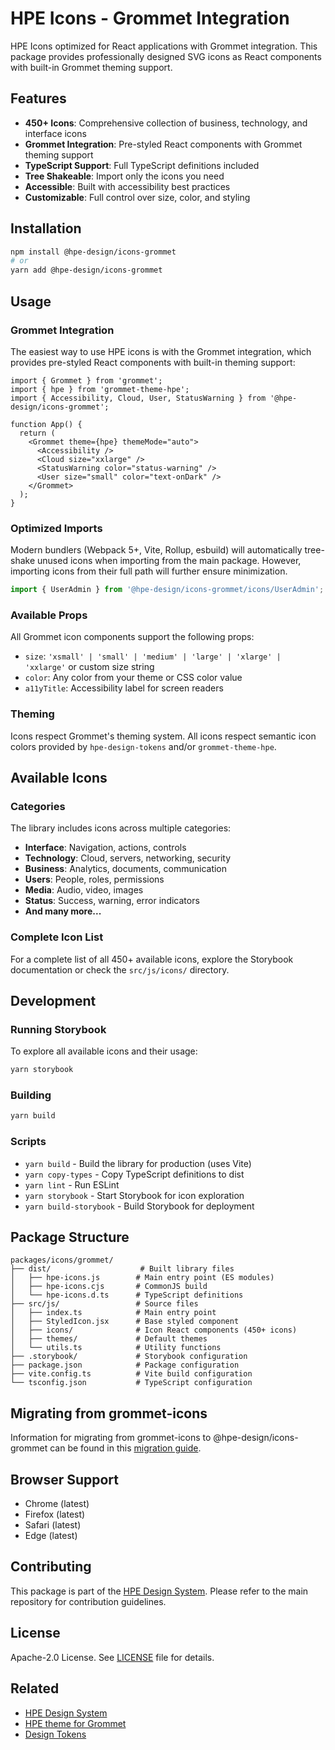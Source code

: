 # HPE Icons - Grommet Integration

HPE Icons optimized for React applications with Grommet integration. This package provides professionally designed SVG icons as React components with built-in Grommet theming support.

## Features

- **450+ Icons**: Comprehensive collection of business, technology, and interface icons
- **Grommet Integration**: Pre-styled React components with Grommet theming support
- **TypeScript Support**: Full TypeScript definitions included
- **Tree Shakeable**: Import only the icons you need
- **Accessible**: Built with accessibility best practices
- **Customizable**: Full control over size, color, and styling

## Installation

```bash
npm install @hpe-design/icons-grommet
# or
yarn add @hpe-design/icons-grommet
```

## Usage

### Grommet Integration

The easiest way to use HPE icons is with the Grommet integration, which provides pre-styled React components with built-in theming support:

```tsx
import { Grommet } from 'grommet';
import { hpe } from 'grommet-theme-hpe';
import { Accessibility, Cloud, User, StatusWarning } from '@hpe-design/icons-grommet';

function App() {
  return (
    <Grommet theme={hpe} themeMode="auto">
      <Accessibility />
      <Cloud size="xxlarge" />
      <StatusWarning color="status-warning" />
      <User size="small" color="text-onDark" />
    </Grommet>
  );
}
```

### Optimized Imports

Modern bundlers (Webpack 5+, Vite, Rollup, esbuild) will automatically tree-shake unused icons when importing from the main package. However, importing icons from their full path will further ensure minimization.

```javascript
import { UserAdmin } from '@hpe-design/icons-grommet/icons/UserAdmin';
```

### Available Props

All Grommet icon components support the following props:

- `size`: `'xsmall' | 'small' | 'medium' | 'large' | 'xlarge' | 'xxlarge'` or custom size string
- `color`: Any color from your theme or CSS color value
- `a11yTitle`: Accessibility label for screen readers

### Theming

Icons respect Grommet's theming system. All icons respect semantic icon colors provided by `hpe-design-tokens` and/or `grommet-theme-hpe`.

## Available Icons

### Categories

The library includes icons across multiple categories:

- **Interface**: Navigation, actions, controls
- **Technology**: Cloud, servers, networking, security
- **Business**: Analytics, documents, communication
- **Users**: People, roles, permissions
- **Media**: Audio, video, images
- **Status**: Success, warning, error indicators
- **And many more...**

### Complete Icon List

For a complete list of all 450+ available icons, explore the Storybook documentation or check the `src/js/icons/` directory.

## Development

### Running Storybook

To explore all available icons and their usage:

```bash
yarn storybook
```

### Building

```bash
yarn build
```

### Scripts

- `yarn build` - Build the library for production (uses Vite)
- `yarn copy-types` - Copy TypeScript definitions to dist
- `yarn lint` - Run ESLint
- `yarn storybook` - Start Storybook for icon exploration
- `yarn build-storybook` - Build Storybook for deployment

## Package Structure

```
packages/icons/grommet/
├── dist/                    # Built library files
│   ├── hpe-icons.js        # Main entry point (ES modules)
│   ├── hpe-icons.cjs       # CommonJS build
│   └── hpe-icons.d.ts      # TypeScript definitions
├── src/js/                 # Source files
│   ├── index.ts            # Main entry point
│   ├── StyledIcon.jsx      # Base styled component
│   ├── icons/              # Icon React components (450+ icons)
│   ├── themes/             # Default themes
│   └── utils.ts            # Utility functions
├── .storybook/             # Storybook configuration
├── package.json            # Package configuration
├── vite.config.ts          # Vite build configuration
└── tsconfig.json           # TypeScript configuration
```

## Migrating from grommet-icons

Information for migrating from grommet-icons to @hpe-design/icons-grommet can be found in this [migration guide](https://github.com/grommet/hpe-design-system/wiki/Migrating-from-grommet%E2%80%90icons-to-@hpe%E2%80%90design%5Cicons%E2%80%90grommet).

## Browser Support

- Chrome (latest)
- Firefox (latest)  
- Safari (latest)
- Edge (latest)

## Contributing

This package is part of the [HPE Design System](https://github.com/grommet/hpe-design-system). Please refer to the main repository for contribution guidelines.

## License

Apache-2.0 License. See [LICENSE](./LICENSE) file for details.

## Related

- [HPE Design System](https://design-system.hpe.design/)
- [HPE theme for Grommet](https://github.com/grommet/grommet-theme-hpe/tree/master)
- [Design Tokens](../design-tokens)
